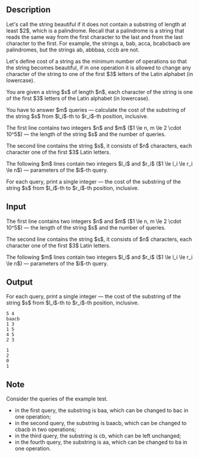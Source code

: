 ## Description

<div><p>Let's call the string <span class="tex-font-style-bf">beautiful</span> if it does not contain a substring of length at least $2$, which is a palindrome. Recall that a palindrome is a string that reads the same way from the first character to the last and from the last character to the first. For example, the strings <span class="tex-font-style-tt">a</span>, <span class="tex-font-style-tt">bab</span>, <span class="tex-font-style-tt">acca</span>, <span class="tex-font-style-tt">bcabcbacb</span> are palindromes, but the strings <span class="tex-font-style-tt">ab</span>, <span class="tex-font-style-tt">abbbaa</span>, <span class="tex-font-style-tt">cccb</span> are not.</p><p>Let's define <span class="tex-font-style-bf">cost</span> of a string as the minimum number of operations so that the string becomes beautiful, if in one operation it is allowed to change any character of the string to one of the first $3$ letters of the Latin alphabet (in lowercase).</p><p>You are given a string $s$ of length $n$, each character of the string is one of the first $3$ letters of the Latin alphabet (in lowercase).</p><p>You have to answer $m$ queries&nbsp;— calculate the cost of the substring of the string $s$ from $l_i$-th to $r_i$-th position, inclusive.</p></div><div class="input-specification"><p>The first line contains two integers $n$ and $m$ ($1 \le n, m \le 2 \cdot 10^5$)&nbsp;— the length of the string $s$ and the number of queries.</p><p>The second line contains the string $s$, it consists of $n$ characters, each character one of the first $3$ Latin letters.</p><p>The following $m$ lines contain two integers $l_i$ and $r_i$ ($1 \le l_i \le r_i \le n$)&nbsp;— parameters of the $i$-th query.</p></div><div class="output-specification"><p>For each query, print a single integer&nbsp;— the cost of the substring of the string $s$ from $l_i$-th to $r_i$-th position, inclusive.</p></div>

## Input

<p>The first line contains two integers $n$ and $m$ ($1 \le n, m \le 2 \cdot 10^5$)&nbsp;— the length of the string $s$ and the number of queries.</p><p>The second line contains the string $s$, it consists of $n$ characters, each character one of the first $3$ Latin letters.</p><p>The following $m$ lines contain two integers $l_i$ and $r_i$ ($1 \le l_i \le r_i \le n$)&nbsp;— parameters of the $i$-th query.</p>

## Output

<p>For each query, print a single integer&nbsp;— the cost of the substring of the string $s$ from $l_i$-th to $r_i$-th position, inclusive.</p>





```input1
5 4
baacb
1 3
1 5
4 5
2 3
```




```output1
1
2
0
1
```



## Note

<p>Consider the queries of the example test.</p><ul> <li> in the first query, the substring is <span class="tex-font-style-tt">baa</span>, which can be changed to <span class="tex-font-style-tt">bac</span> in one operation; </li><li> in the second query, the substring is <span class="tex-font-style-tt">baacb</span>, which can be changed to <span class="tex-font-style-tt">cbacb</span> in two operations; </li><li> in the third query, the substring is <span class="tex-font-style-tt">cb</span>, which can be left unchanged; </li><li> in the fourth query, the substring is <span class="tex-font-style-tt">aa</span>, which can be changed to <span class="tex-font-style-tt">ba</span> in one operation. </li></ul>
